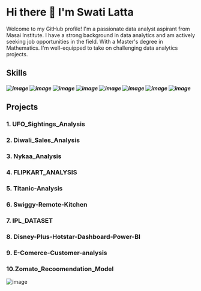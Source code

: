 # Hi there 👋 I'm Swati Latta

Welcome to my GitHub profile! I'm a passionate data analyst aspirant from Masai Institute. I have a strong background in data analytics and am actively seeking job opportunities in the field. With a Master's degree in Mathematics. I'm well-equipped to take on challenging data analytics projects.


 ## Skills

##### ![image](https://github.com/Swati-Latta/Swati-Latta/assets/134490572/0958bf3e-8d83-428d-8b21-f796546b4cbb) ![image](https://github.com/Swati-Latta/Swati-Latta/assets/134490572/cf622f5c-b5b8-4ea8-bee4-bfb3f117e918) ![image](https://github.com/Swati-Latta/Swati-Latta/assets/134490572/e5b5d570-d85c-4185-ab8a-a1ffe8273c90) ![image](https://github.com/Swati-Latta/Swati-Latta/assets/134490572/bcec0fb8-fc4a-4897-b2d3-e16ffe5884c7) ![image](https://github.com/Swati-Latta/Swati-Latta/assets/134490572/906583b4-3d86-478f-8d65-093b203df87e) ![image](https://github.com/Swati-Latta/Swati-Latta/assets/134490572/82f5528f-d415-4204-99e6-3d4bb8101e16) ![image](https://github.com/Swati-Latta/Swati-Latta/assets/134490572/fd3a5dcc-6992-4416-a3e1-52021dff16f9) ![image](https://github.com/Swati-Latta/Swati-Latta/assets/134490572/a93b6576-9953-4dc9-ac6f-81f4d28ce9e4)

## Projects

### 1. UFO_Sightings_Analysis
### 2. Diwali_Sales_Analysis
### 3. Nykaa_Analysis
### 4. FLIPKART_ANALYSIS
### 5. Titanic-Analysis
### 6. Swiggy-Remote-Kitchen
### 7. IPL_DATASET
### 8. Disney-Plus-Hotstar-Dashboard-Power-BI
### 9. E-Comerce-Customer-analysis
### 10.Zomato_Recoomendation_Model



![image](https://github.com/Swati-Latta/Swati-Latta/assets/134490572/23370c38-b933-49e9-8117-1d98c0b583a2)

